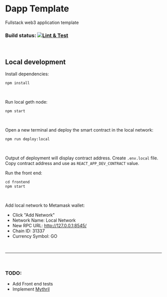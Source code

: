 # Dapp Template

Fullstack web3 application template

### Build status: [![Lint & Test](https://github.com/sonicsmith/dapp-template/actions/workflows/lint-and-test.yml/badge.svg)](https://github.com/sonicsmith/dapp-template/actions/workflows/lint-and-test.yml)

<br>

## Local development

Install dependencies:

```shell
npm install
```

<br>

Run local geth node:

```shell
npm start
```

<br>

Open a new terminal and deploy the smart contract in the local network:

```shell
npm run deploy:local
```

<br>

Output of deployment will display contract address.
Create `.env.local` file.
Copy contract address and use as `REACT_APP_DEV_CONTRACT` value.

Run the front end:

```shell
cd frontend
npm start
```

<br>

Add local network to Metamask wallet:

- Click "Add Network"
- Network Name: Local Network
- New RPC URL: http://127.0.0.1:8545/
- Chain ID: 31337
- Currency Symbol: GO

<br>

---

<br>

### TODO:

- Add Front end tests
- Implement [Mythril](https://github.com/ConsenSys/mythril)
